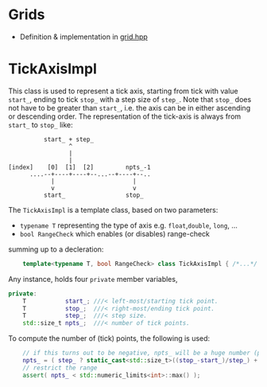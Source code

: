 # Grids

* Definition & implementation in [grid.hpp](../src/antenna.hpp)

# TickAxisImpl

This class is used to represent a tick axis, starting from tick with value `start_`, ending to tick `stop_` with a step size of `step_`. Note that `stop_` does not have to be greater than `start_`, i.e. the axis can be in either ascending or descending order. The representation of the tick-axis is always from `start_` to `stop_` like:

```
          start_ + step_
                 ^
                 | 
                 |
[index]    [0]  [1]  [2]         npts_-1
      ....--+----+----+--...--+----+--..
            |                      |
            v                      v
          start_                 stop_

```

The `TickAxisImpl` is a template class, based on two parameters:

* `typename T` representing the type of axis e.g. `float`,`double`, `long`, ...
* `bool RangeCheck` which enables (or disables) range-check

summing up to a decleration:

```cpp
    template<typename T, bool RangeCheck> class TickAxisImpl { /*...*/ };
```

Any instance, holds four `private` member variables, 

```cpp
private:
    T           start_; ///< left-most/starting tick point.
    T           stop_;  ///< right-most/ending tick point.
    T           step_;  ///< step size.
    std::size_t npts_;  ///< number of tick points.
```

To compute the number of (tick) points, the following is used:

```cpp
    // if this turns out to be negative, npts_ will be a huge number (positive)
    npts_ = ( step_ ? static_cast<std::size_t>((stop_-start_)/step_) + 1 : 0 );
    // restrict the range
    assert( npts_ < std::numeric_limits<int>::max() );
```
